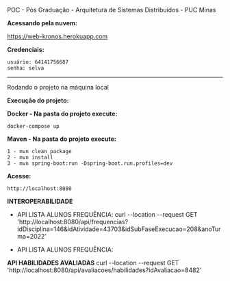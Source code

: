 POC - Pós Graduação - Arquitetura de Sistemas Distribuídos - PUC Minas

**Acessando pela nuvem:**

https://web-kronos.herokuapp.com


**Credenciais:**
```
usuário: 64141756687
senha: selva
```
---------------------------------
Rodando o projeto na máquina local

**Execução do projeto:**

**Docker - Na pasta do projeto execute:**
```
docker-compose up
```
**Maven - Na pasta do projeto execute:**

```
1 - mvn clean package
2 - mvn install
3 - mvn spring-boot:run -Dspring-boot.run.profiles=dev
```

**Acesse:**

```
http://localhost:8080
```

**INTEROPERABILIDADE**

- API LISTA ALUNOS FREQUÊNCIA:
curl --location --request GET 'http://localhost:8080/api/frequencias?idDisciplina=146&idAtividade=43703&idSubFaseExecucao=208&anoTurma=2022'

- API LISTA ALUNOS FREQUÊNCIA:

**API HABILIDADES AVALIADAS**
curl --location --request GET 'http://localhost:8080/api/avaliacoes/habilidades?idAvaliacao=8482'


